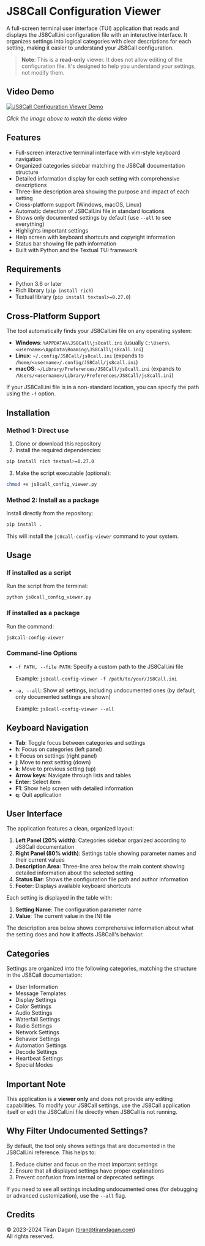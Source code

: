# JS8Call Configuration Viewer

A full-screen terminal user interface (TUI) application that reads and displays the JS8Call.ini configuration file with an interactive interface. It organizes settings into logical categories with clear descriptions for each setting, making it easier to understand your JS8Call configuration.

> **Note**: This is a **read-only** viewer. It does not allow editing of the configuration file. It's designed to help you understand your settings, not modify them.

## Video Demo

[![JS8Call Configuration Viewer Demo](https://img.youtube.com/vi/9SUecBU7L4U/0.jpg)](https://www.youtube.com/watch?v=9SUecBU7L4U "JS8Call Configuration Viewer Demo")

*Click the image above to watch the demo video*

## Features

- Full-screen interactive terminal interface with vim-style keyboard navigation
- Organized categories sidebar matching the JS8Call documentation structure
- Detailed information display for each setting with comprehensive descriptions
- Three-line description area showing the purpose and impact of each setting
- Cross-platform support (Windows, macOS, Linux)
- Automatic detection of JS8Call.ini file in standard locations
- Shows only documented settings by default (use `--all` to see everything)
- Highlights important settings
- Help screen with keyboard shortcuts and copyright information
- Status bar showing file path information
- Built with Python and the Textual TUI framework

## Requirements

- Python 3.6 or later
- Rich library (`pip install rich`)
- Textual library (`pip install textual>=0.27.0`)

## Cross-Platform Support

The tool automatically finds your JS8Call.ini file on any operating system:

- **Windows**: `%APPDATA%\JS8Call\js8call.ini` (usually `C:\Users\<username>\AppData\Roaming\JS8Call\js8call.ini`)
- **Linux**: `~/.config/JS8Call/js8call.ini` (expands to `/home/<username>/.config/JS8Call/js8call.ini`)
- **macOS**: `~/Library/Preferences/JS8Call/js8call.ini` (expands to `/Users/<username>/Library/Preferences/JS8Call/js8call.ini`)

If your JS8Call.ini file is in a non-standard location, you can specify the path using the `-f` option.

## Installation

### Method 1: Direct use

1. Clone or download this repository
2. Install the required dependencies:

```bash
pip install rich textual>=0.27.0
```

3. Make the script executable (optional):

```bash
chmod +x js8call_config_viewer.py
```

### Method 2: Install as a package

Install directly from the repository:

```bash
pip install .
```

This will install the `js8call-config-viewer` command to your system.

## Usage

### If installed as a script

Run the script from the terminal:

```bash
python js8call_config_viewer.py
```

### If installed as a package

Run the command:

```bash
js8call-config-viewer
```

### Command-line Options

- `-f PATH, --file PATH`: Specify a custom path to the JS8Call.ini file
  
  Example: `js8call-config-viewer -f /path/to/your/JS8Call.ini`

- `-a, --all`: Show all settings, including undocumented ones (by default, only documented settings are shown)
  
  Example: `js8call-config-viewer --all`

## Keyboard Navigation

- **Tab**: Toggle focus between categories and settings
- **h**: Focus on categories (left panel)
- **l**: Focus on settings (right panel)
- **j**: Move to next setting (down)
- **k**: Move to previous setting (up)
- **Arrow keys**: Navigate through lists and tables
- **Enter**: Select item
- **F1**: Show help screen with detailed information
- **q**: Quit application

## User Interface

The application features a clean, organized layout:

1. **Left Panel (20% width)**: Categories sidebar organized according to JS8Call documentation
2. **Right Panel (80% width)**: Settings table showing parameter names and their current values
3. **Description Area**: Three-line area below the main content showing detailed information about the selected setting
4. **Status Bar**: Shows the configuration file path and author information
5. **Footer**: Displays available keyboard shortcuts

Each setting is displayed in the table with:
1. **Setting Name**: The configuration parameter name
2. **Value**: The current value in the INI file

The description area below shows comprehensive information about what the setting does and how it affects JS8Call's behavior.

## Categories

Settings are organized into the following categories, matching the structure in the JS8Call documentation:

- User Information
- Message Templates
- Display Settings
- Color Settings
- Audio Settings
- Waterfall Settings
- Radio Settings
- Network Settings
- Behavior Settings
- Automation Settings
- Decode Settings
- Heartbeat Settings
- Special Modes

## Important Note

This application is a **viewer only** and does not provide any editing capabilities. To modify your JS8Call settings, use the JS8Call application itself or edit the JS8Call.ini file directly when JS8Call is not running.

## Why Filter Undocumented Settings?

By default, the tool only shows settings that are documented in the JS8Call.ini reference. This helps to:

1. Reduce clutter and focus on the most important settings
2. Ensure that all displayed settings have proper explanations
3. Prevent confusion from internal or deprecated settings

If you need to see all settings including undocumented ones (for debugging or advanced customization), use the `--all` flag.

## Credits

© 2023-2024 Tiran Dagan (tiran@tirandagan.com)  
All rights reserved. 